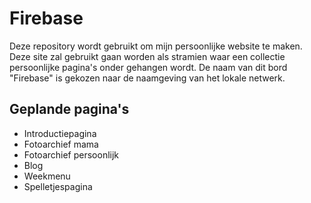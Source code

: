 # Firebase

Deze repository wordt gebruikt om mijn persoonlijke website te maken. Deze site zal gebruikt gaan worden als stramien waar een collectie persoonlijke pagina's onder gehangen wordt. 
De naam van dit bord "Firebase" is gekozen naar de naamgeving van het lokale netwerk.

## Geplande pagina's
- Introductiepagina
- Fotoarchief mama
- Fotoarchief persoonlijk
- Blog
- Weekmenu
- Spelletjespagina
